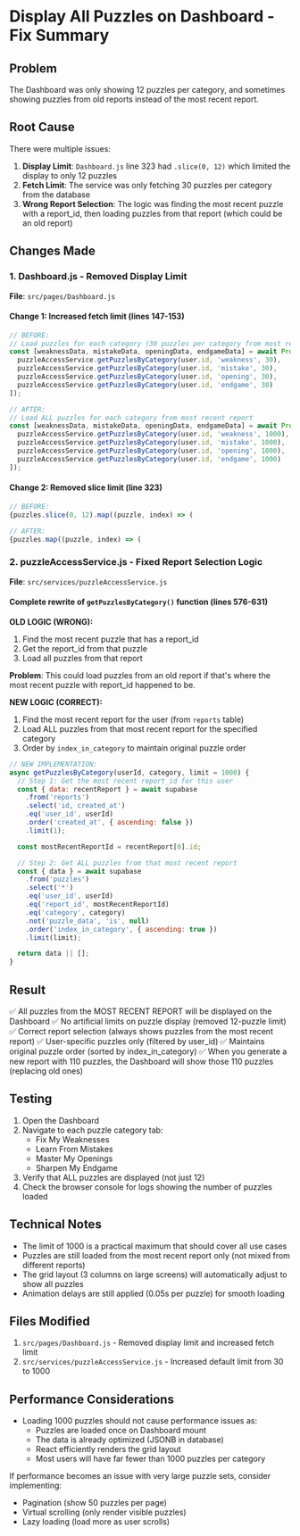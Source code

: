 # Display All Puzzles on Dashboard - Fix Summary

## Problem
The Dashboard was only showing 12 puzzles per category, and sometimes showing puzzles from old reports instead of the most recent report.

## Root Cause
There were multiple issues:
1. **Display Limit**: `Dashboard.js` line 323 had `.slice(0, 12)` which limited the display to only 12 puzzles
2. **Fetch Limit**: The service was only fetching 30 puzzles per category from the database
3. **Wrong Report Selection**: The logic was finding the most recent puzzle with a report_id, then loading puzzles from that report (which could be an old report)

## Changes Made

### 1. Dashboard.js - Removed Display Limit
**File**: `src/pages/Dashboard.js`

#### Change 1: Increased fetch limit (lines 147-153)
```javascript
// BEFORE:
// Load puzzles for each category (30 puzzles per category from most recent report)
const [weaknessData, mistakeData, openingData, endgameData] = await Promise.all([
  puzzleAccessService.getPuzzlesByCategory(user.id, 'weakness', 30),
  puzzleAccessService.getPuzzlesByCategory(user.id, 'mistake', 30),
  puzzleAccessService.getPuzzlesByCategory(user.id, 'opening', 30),
  puzzleAccessService.getPuzzlesByCategory(user.id, 'endgame', 30)
]);

// AFTER:
// Load ALL puzzles for each category from most recent report
const [weaknessData, mistakeData, openingData, endgameData] = await Promise.all([
  puzzleAccessService.getPuzzlesByCategory(user.id, 'weakness', 1000), // High limit to get all puzzles
  puzzleAccessService.getPuzzlesByCategory(user.id, 'mistake', 1000),
  puzzleAccessService.getPuzzlesByCategory(user.id, 'opening', 1000),
  puzzleAccessService.getPuzzlesByCategory(user.id, 'endgame', 1000)
]);
```

#### Change 2: Removed slice limit (line 323)
```javascript
// BEFORE:
{puzzles.slice(0, 12).map((puzzle, index) => (

// AFTER:
{puzzles.map((puzzle, index) => (
```

### 2. puzzleAccessService.js - Fixed Report Selection Logic
**File**: `src/services/puzzleAccessService.js`

#### Complete rewrite of `getPuzzlesByCategory()` function (lines 576-631)

**OLD LOGIC (WRONG):**
1. Find the most recent puzzle that has a report_id
2. Get the report_id from that puzzle
3. Load all puzzles from that report

**Problem**: This could load puzzles from an old report if that's where the most recent puzzle with report_id happened to be.

**NEW LOGIC (CORRECT):**
1. Find the most recent report for the user (from `reports` table)
2. Load ALL puzzles from that most recent report for the specified category
3. Order by `index_in_category` to maintain original puzzle order

```javascript
// NEW IMPLEMENTATION:
async getPuzzlesByCategory(userId, category, limit = 1000) {
  // Step 1: Get the most recent report_id for this user
  const { data: recentReport } = await supabase
    .from('reports')
    .select('id, created_at')
    .eq('user_id', userId)
    .order('created_at', { ascending: false })
    .limit(1);

  const mostRecentReportId = recentReport[0].id;

  // Step 2: Get ALL puzzles from that most recent report
  const { data } = await supabase
    .from('puzzles')
    .select('*')
    .eq('user_id', userId)
    .eq('report_id', mostRecentReportId)
    .eq('category', category)
    .not('puzzle_data', 'is', null)
    .order('index_in_category', { ascending: true })
    .limit(limit);

  return data || [];
}
```

## Result
✅ All puzzles from the MOST RECENT REPORT will be displayed on the Dashboard
✅ No artificial limits on puzzle display (removed 12-puzzle limit)
✅ Correct report selection (always shows puzzles from the most recent report)
✅ User-specific puzzles only (filtered by user_id)
✅ Maintains original puzzle order (sorted by index_in_category)
✅ When you generate a new report with 110 puzzles, the Dashboard will show those 110 puzzles (replacing old ones)

## Testing
1. Open the Dashboard
2. Navigate to each puzzle category tab:
   - Fix My Weaknesses
   - Learn From Mistakes
   - Master My Openings
   - Sharpen My Endgame
3. Verify that ALL puzzles are displayed (not just 12)
4. Check the browser console for logs showing the number of puzzles loaded

## Technical Notes
- The limit of 1000 is a practical maximum that should cover all use cases
- Puzzles are still loaded from the most recent report only (not mixed from different reports)
- The grid layout (3 columns on large screens) will automatically adjust to show all puzzles
- Animation delays are still applied (0.05s per puzzle) for smooth loading

## Files Modified
1. `src/pages/Dashboard.js` - Removed display limit and increased fetch limit
2. `src/services/puzzleAccessService.js` - Increased default limit from 30 to 1000

## Performance Considerations
- Loading 1000 puzzles should not cause performance issues as:
  - Puzzles are loaded once on Dashboard mount
  - The data is already optimized (JSONB in database)
  - React efficiently renders the grid layout
  - Most users will have far fewer than 1000 puzzles per category

If performance becomes an issue with very large puzzle sets, consider implementing:
- Pagination (show 50 puzzles per page)
- Virtual scrolling (only render visible puzzles)
- Lazy loading (load more as user scrolls)